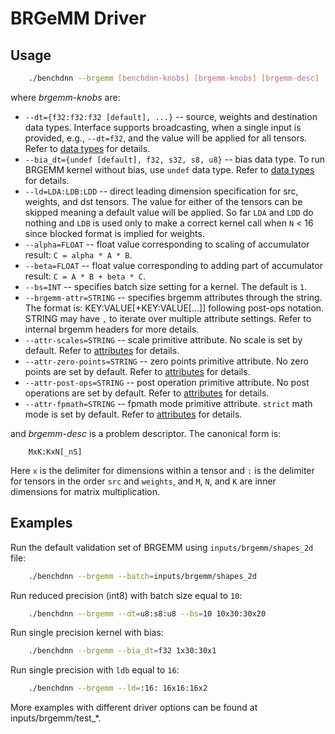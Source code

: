 # BRGeMM Driver

## Usage
``` sh
    ./benchdnn --brgemm [benchdnn-knobs] [brgemm-knobs] [brgemm-desc] ...
```

where *brgemm-knobs* are:

 - `--dt={f32:f32:f32 [default], ...}` -- source, weights and destination data
            types. Interface supports broadcasting, when a single input is
            provided, e.g., `--dt=f32`, and the value will be applied for all
            tensors. Refer to [data types](knobs_dt.md) for details.
 - `--bia_dt={undef [default], f32, s32, s8, u8}` -- bias data type.
            To run BRGEMM kernel without bias, use `undef` data type.
            Refer to [data types](knobs_dt.md) for details.
 - `--ld=LDA:LDB:LDD` -- direct leading dimension specification for src,
            weights, and dst tensors. The value for either of the tensors can be
            skipped meaning a default value will be applied.
            So far `LDA` and `LDD` do nothing and `LDB` is used only to make a
            correct kernel call when `N` < 16 since blocked format is implied
            for weights.
 - `--alpha=FLOAT` -- float value corresponding to scaling of accumulator
            result: `C = alpha * A * B`.
 - `--beta=FLOAT` -- float value corresponding to adding part of accumulator
            result: `C = A * B + beta * C`.
 - `--bs=INT` -- specifies batch size setting for a kernel. The default is `1`.
 - `--brgemm-attr=STRING` -- specifies brgemm attributes through the string.
            The format is: KEY:VALUE[+KEY:VALUE[...]] following post-ops
            notation. STRING may have `,` to iterate over multiple attribute
            settings. Refer to internal brgemm headers for more details.
 - `--attr-scales=STRING` -- scale primitive attribute. No scale is
            set by default. Refer to [attributes](knobs_attr.md) for details.
 - `--attr-zero-points=STRING` -- zero points primitive attribute. No zero
            points are set by default. Refer to [attributes](knobs_attr.md)
            for details.
 - `--attr-post-ops=STRING` -- post operation primitive attribute. No post
            operations are set by default. Refer to [attributes](knobs_attr.md)
            for details.
 - `--attr-fpmath=STRING` -- fpmath mode primitive attribute. `strict` math mode
            is set by default. Refer to [attributes](knobs_attr.md) for details.

and *brgemm-desc* is a problem descriptor. The canonical form is:
```
    MxK:KxN[_nS]
```
Here `x` is the delimiter for dimensions within a tensor and `:` is the
delimiter for tensors in the order `src` and `weights`, and `M`, `N`, and `K`
are inner dimensions for matrix multiplication.

## Examples

Run the default validation set of BRGEMM using `inputs/brgemm/shapes_2d`
file:
``` sh
    ./benchdnn --brgemm --batch=inputs/brgemm/shapes_2d
```

Run reduced precision (int8) with batch size equal to `10`:
``` sh
    ./benchdnn --brgemm --dt=u8:s8:u8 --bs=10 10x30:30x20
```

Run single precision kernel with bias:
``` sh
    ./benchdnn --brgemm --bia_dt=f32 1x30:30x1
```

Run single precision with `ldb` equal to `16`:
``` sh
    ./benchdnn --brgemm --ld=:16: 16x16:16x2
```

More examples with different driver options can be found at
inputs/brgemm/test_\*.
